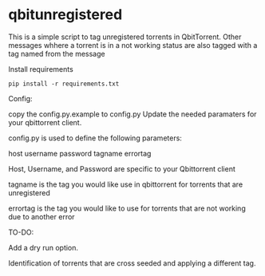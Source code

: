 # qbitunregistered
This is a simple script to tag unregistered torrents in QbitTorrent.
Other messages whhere a torrent is in a not working status are also tagged with a tag named from the message

Install requirements

```pip install -r requirements.txt```

Config:

copy the config.py.example to config.py
Update the needed paramaters for your qbittorrent client.

config.py is used to define the following parameters:

host 
username
password
tagname
errortag

Host, Username, and Password are specific to your Qbittorrent client

tagname is the tag you would like use in qbittorrent for torrents that are unregistered

errortag is the tag you would like to use for torrents that are not working due to another error

TO-DO:

Add a dry run option.

Identification of torrents that are cross seeded and applying a different tag.

